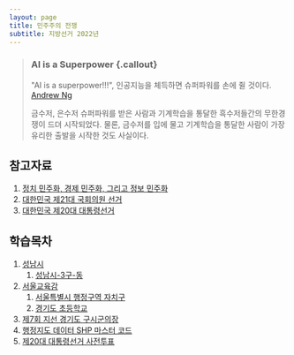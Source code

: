 ```yaml
---
layout: page
title: 민주주의 전쟁
subtitle: 지방선거 2022년
---
```


> ### AI is a Superpower {.callout}
>
> "AI is a superpower!!!", 인공지능을 체득하면 슈퍼파워를 손에 쥘 것이다. [Andrew Ng](https://twitter.com/andrewyng/status/728986380638916609)
>
> 금수저, 은수저 슈퍼파워를 받은 사람과 기계학습을 통달한 흑수저들간의 무한경쟁이 드뎌 시작되었다. 물론, 
> 금수저를 입에 물고 기계학습을 통달한 사람이 가장 유리한 출발을 시작한 것도 사실이다.

## 참고자료

1. [정치 민주화, 경제 민주화, 그리고 정보 민주화](https://statkclee.github.io/politics/)
1. [대한민국 제21대 국회의원 선거](https://statkclee.github.io/election/)
1. [대한민국 제20대 대통령선거](https://statkclee.github.io/president/)

## 학습목차 

1. [성남시](local-sungnam.html)
    1. [성남시-3구-동](local-sungnam-dong.html)
1. [서울교육감](local-education.html)
    1. [서울특별시 행정구역 자치구](local-seoul-gu.html)
    1. [경기도 초등학교](local-gg-elementary-school.html)
1. [제7회 지선 경기도 구시군의장](local-gg-sgg.html)
1. [행정지도 데이터 SHP 마스터 코드](local-shp-master-data.html)
1. [제20대 대통령선거 사전투표](local-early-voting.html)

    
    

